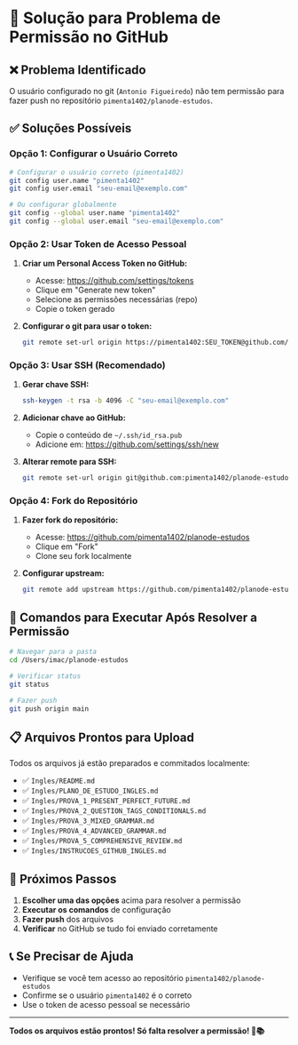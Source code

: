 # 🔧 Solução para Problema de Permissão no GitHub

## ❌ **Problema Identificado**

O usuário configurado no git (`Antonio Figueiredo`) não tem permissão para fazer push no repositório `pimenta1402/planode-estudos`.

## ✅ **Soluções Possíveis**

### **Opção 1: Configurar o Usuário Correto**

```bash
# Configurar o usuário correto (pimenta1402)
git config user.name "pimenta1402"
git config user.email "seu-email@exemplo.com"

# Ou configurar globalmente
git config --global user.name "pimenta1402"
git config --global user.email "seu-email@exemplo.com"
```

### **Opção 2: Usar Token de Acesso Pessoal**

1. **Criar um Personal Access Token no GitHub:**
   - Acesse: https://github.com/settings/tokens
   - Clique em "Generate new token"
   - Selecione as permissões necessárias (repo)
   - Copie o token gerado

2. **Configurar o git para usar o token:**
   ```bash
   git remote set-url origin https://pimenta1402:SEU_TOKEN@github.com/pimenta1402/planode-estudos.git
   ```

### **Opção 3: Usar SSH (Recomendado)**

1. **Gerar chave SSH:**
   ```bash
   ssh-keygen -t rsa -b 4096 -C "seu-email@exemplo.com"
   ```

2. **Adicionar chave ao GitHub:**
   - Copie o conteúdo de `~/.ssh/id_rsa.pub`
   - Adicione em: https://github.com/settings/ssh/new

3. **Alterar remote para SSH:**
   ```bash
   git remote set-url origin git@github.com:pimenta1402/planode-estudos.git
   ```

### **Opção 4: Fork do Repositório**

1. **Fazer fork do repositório:**
   - Acesse: https://github.com/pimenta1402/planode-estudos
   - Clique em "Fork"
   - Clone seu fork localmente

2. **Configurar upstream:**
   ```bash
   git remote add upstream https://github.com/pimenta1402/planode-estudos.git
   ```

## 🚀 **Comandos para Executar Após Resolver a Permissão**

```bash
# Navegar para a pasta
cd /Users/imac/planode-estudos

# Verificar status
git status

# Fazer push
git push origin main
```

## 📋 **Arquivos Prontos para Upload**

Todos os arquivos já estão preparados e commitados localmente:

- ✅ `Ingles/README.md`
- ✅ `Ingles/PLANO_DE_ESTUDO_INGLES.md`
- ✅ `Ingles/PROVA_1_PRESENT_PERFECT_FUTURE.md`
- ✅ `Ingles/PROVA_2_QUESTION_TAGS_CONDITIONALS.md`
- ✅ `Ingles/PROVA_3_MIXED_GRAMMAR.md`
- ✅ `Ingles/PROVA_4_ADVANCED_GRAMMAR.md`
- ✅ `Ingles/PROVA_5_COMPREHENSIVE_REVIEW.md`
- ✅ `Ingles/INSTRUCOES_GITHUB_INGLES.md`

## 🎯 **Próximos Passos**

1. **Escolher uma das opções** acima para resolver a permissão
2. **Executar os comandos** de configuração
3. **Fazer push** dos arquivos
4. **Verificar** no GitHub se tudo foi enviado corretamente

## 📞 **Se Precisar de Ajuda**

- Verifique se você tem acesso ao repositório `pimenta1402/planode-estudos`
- Confirme se o usuário `pimenta1402` é o correto
- Use o token de acesso pessoal se necessário

---

**Todos os arquivos estão prontos! Só falta resolver a permissão! 🚀📚**
